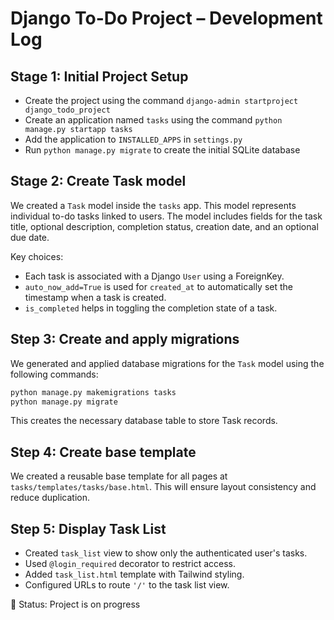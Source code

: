 # Django To-Do Project – Development Log

## Stage 1: Initial Project Setup
- Create the project using the command `django-admin startproject django_todo_project`
- Create an application named `tasks` using the command `python manage.py startapp tasks`
- Add the application to `INSTALLED_APPS` in `settings.py`
- Run `python manage.py migrate` to create the initial SQLite database

## Stage 2: Create Task model

We created a `Task` model inside the `tasks` app. This model represents individual to-do tasks linked to users. The model includes fields for the task title, optional description, completion status, creation date, and an optional due date.

Key choices:
- Each task is associated with a Django `User` using a ForeignKey.
- `auto_now_add=True` is used for `created_at` to automatically set the timestamp when a task is created.
- `is_completed` helps in toggling the completion state of a task.

## Step 3: Create and apply migrations

We generated and applied database migrations for the `Task` model using the following commands:

```python
python manage.py makemigrations tasks
python manage.py migrate
```
This creates the necessary database table to store Task records.

## Step 4: Create base template

We created a reusable base template for all pages at `tasks/templates/tasks/base.html`. This will ensure layout consistency and reduce duplication.

## Step 5: Display Task List

- Created `task_list` view to show only the authenticated user's tasks.
- Used `@login_required` decorator to restrict access.
- Added `task_list.html` template with Tailwind styling.
- Configured URLs to route `'/'` to the task list view.


🚀 Status: Project is on progress